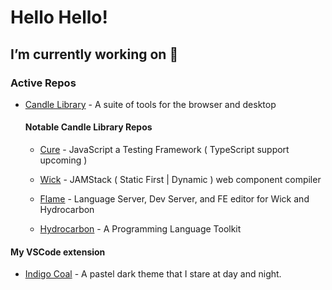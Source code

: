 # Hello Hello!


## I’m currently working on 🔭
### Active Repos
- [Candle Library](https://www.github.com/candlelibrary/) - A suite of tools for the browser and desktop
    #### Notable Candle Library Repos
    - [Cure](https://www.github.com/candlelibrary/cure) - JavaScript a Testing Framework ( TypeScript support upcoming )
    - [Wick](https://www.github.com/candlelibrary/wick) - JAMStack ( Static First | Dynamic ) web component compiler
    - [Flame](https://www.github.com/candlelibrary/flame) - Language Server, Dev Server, and FE editor for Wick and Hydrocarbon

    - [Hydrocarbon](https://www.github.com/acweathersby/hydrocarbon) - A Programming Language Toolkit

#### My VSCode extension
- [Indigo Coal](https://www.github.com/acweathersby/indigo-coal) - A pastel dark theme that I stare at day and night. 
